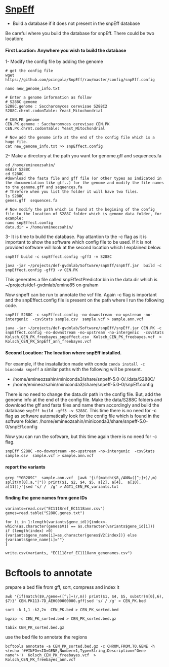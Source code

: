 # [SnpEff](https://pcingola.github.io/SnpEff/se_introduction/)

+ Build a database if it does not present in the snpEff database

Be careful where you build the database for snpEff. There could be two location:

#### First Location:  Anywhere you wish to build the database
 
1- Modify the config file by adding the genome

```
# get the config file 
wget https://github.com/pcingola/SnpEff/raw/master/config/snpEff.config

nano new_genome_info.txt

# Enter a genome information as follow
# S288C genome
S288C.genome : Saccharomyces cerevisae S288C2
S288C.chrmt.codonTable: Yeast_Mitochondrial

# CEN.PK genome
CEN.PK.genome : Saccharomyces cerevisae CEN.PK
CEN.PK.chrmt.codonTable: Yeast_Mitochondrial 

# Now add the genome info at the end of the config file which is a huge file.
cat new_genome_info.txt >> snpEffect.config
```

2- Make a directory at the path you want for genome.gff and sequences.fa 
```
cd /home/emineozsahin/
mkdir S288C
cd S288C
#download the fasta file and gff file (or other types as indicated in the documentation like gtf..) for the genome and modify the file names to the genome.gff and sequences.fa
# Threfore when you list the folder it will have two files. 
ls S288C
genes.gff  sequences.fa  

# Now modify the path which is found at the begining of the config file to the location of S288C folder which is genome data folder, for example:
nano snpEffect.config
data.dir = /home/emineozsahin/ 
```

3- It is time to build the database. Pay attantion to the -c flag as it is important to show the software which config file to be used. If it is not provided software will look at the second location which I explained below. 

```
snpEff build -c snpEffect.config -gff3 -v S288C

java -jar ~/projects/def-gvdmlab/Software/snpEff/snpEff.jar  build -c snpEffect.config -gff3 -v CEN.PK
```

This generates a file called snpEffectPredictor.bin in the data.dir which is ~/projects/def-gvdmlab/emine85 on graham

Now snpeff can be run to annotate the vcf file. Again -c flag is important and the snpEffect.config file is present on the path where I run the following code. 

```
snpEff S288C -c snpEffect.config -no-downstream -no-upstream -no-intergenic  -csvStats sample.csv  sample.vcf > sample.ann.vcf

java -jar ~/projects/def-gvdmlab/Software/snpEff/snpEff.jar CEN.PK -c snpEffect.config -no-downstream -no-upstream -no-intergenic  -csvStats Kolsch_CEN_PK_freebayes_snpeffect.csv  Kolsch_CEN_PK_freebayes.vcf  > Kolsch_CEN_PK_SnpEff_ann_freebayes.vcf

```

#### Second Location: The location where snpEff installed. 
For example, if the insatallation made with conda  ```conda install -c bioconda snpeff``` a similar paths with the following will be present. 

+ /home/emineozsahin/miniconda3/share/snpeff-5.0-0/./data/S288C/
+ /home/emineozsahin/miniconda3/share/snpeff-5.0-0/snpEff.config

There is no need to change the data.dir path in the config file. But, add the genome info at the end of the config file. Make the data/S288C folders and download the gff and fasta files and name them accordingly and build the database ```snpEff build -gff3 -v S288C```. This time there is no need for -c flag as software automatically look for the config file which is found in the software folder: /home/emineozsahin/miniconda3/share/snpeff-5.0-0/snpEff.config

Now you can run the software, but this time again there is no need for -c flag.

```
snpEff S288C -no-downstream -no-upstream -no-intergenic  -csvStats sample.csv  sample.vcf > sample.ann.vcf
```

#### report the variants

```
grep "YGR289C"  sample.ann.vcf  |awk '{if(match($8,/ANN=([^;]+)/,m) split(m[0],a,"|")) print($1, $2, $4, $5, a[2], a[4],  a[10], a[11])}'|sed 's/ /  /g' > AGT1_CEN_PK_variants.txt

```

#### finding the gene names from gene IDs

```
variants=read.csv("EC1118ref_EC1118ann.csv")
genes=read.table("S288C.genes.txt")

for (i in 1:length(variants$gene_id)){index<-which(as.character(genes$V1) == as.character(variants$gene_id[i])) 
if (length(index) >0) {variants$gene_name[i]=as.character(genes$V2[index])} else {variants$gene_name[i]=""}
}

write.csv(variants, "EC1118ref_EC1118ann_genenames.csv")
```

# Bcftools to annotate

prepare a bed file from gff, sort, compress and index it

```
awk '{if(match($9,/gene=([^;]+)/,m)) print($1, $4, $5, substr(m[0],6), $7)}' CEN.PK113-7D_AEHG00000000.gff|sed 's/ / /g' > CEN_PK.bed

sort -k 1,1 -k2,2n  CEN_PK.bed > CEN_PK_sorted.bed

bgzip -c CEN_PK_sorted.bed > CEN_PK_sorted.bed.gz

tabix CEN_PK_sorted.bed.gz

```
use the bed file to annotate the regions 

```
bcftools annotate -a CEN_PK_sorted.bed.gz -c CHROM,FROM,TO,GENE -h <(echo '##INFO=<ID=GENE,Number=1,Type=String,Description="Gene name">')  Kolsch_CEN_PK_freebayes.vcf  >  Kolsch_CEN_PK_freebayes_ann.vcf 

```


